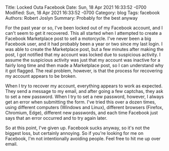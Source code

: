 Title: Locked Outa Facebook
Date: Sun, 18 Apr 2021 16:33:52 -0700
Modified: Sun, 18 Apr 2021 16:33:52 -0700
Category: blog
Tags: facebook
Authors: Robert Joslyn
Summary: Probably for the best anyway

For the past year or so, I've been locked out of my Facebook account, and I
can't seem to get it recovered. This all started when I attempted to create a
Facebook Marketplace post to sell a motorcycle. I've never been a big Facebook
user, and it had probably been a year or two since my last login. I was able 
to create the Marketplace post, but a few minutes after making the post, I got
notified that my account was locked due to suspicious activity. I assume the
suspicious activity was just that my account was inactive for a fairly long
time and then made a Marketplace post, so I can understand why it got flagged.
The real problem, however, is that the process for recovering my account
appears to be broken.

When I try to recover my account, everything appears to work as expected. They
send a message to my email, and after going a few captchas, they ask to set a
new password. When I try to set a new password, however, I always get an error
when submitting the form. I've tried this over a dozen times, using different
computers (Windows and Linux), different browsers (Firefox, Chromium, Edge),
different new passwords, and each time Facebook just says that an error
occurred and to try again later.

So at this point, I've given up. Facebook sucks anyway, so it's not the
biggest loss, but certainly annoying. So if you're looking for me on Facebook,
I'm not intentionally avoiding people. Feel free to hit me up over email.


